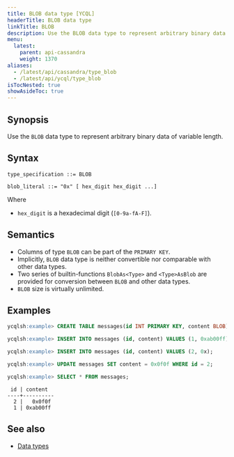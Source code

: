 ```yaml
---
title: BLOB data type [YCQL]
headerTitle: BLOB data type
linkTitle: BLOB
description: Use the BLOB data type to represent arbitrary binary data of variable length.
menu:
  latest:
    parent: api-cassandra
    weight: 1370
aliases:
  - /latest/api/cassandra/type_blob
  - /latest/api/ycql/type_blob
isTocNested: true
showAsideToc: true
---
```


## Synopsis

Use the `BLOB` data type to represent arbitrary binary data of variable length.

## Syntax

```
type_specification ::= BLOB

blob_literal ::= "0x" [ hex_digit hex_digit ...]
```

Where

- `hex_digit` is a hexadecimal digit (`[0-9a-fA-F]`).

## Semantics

- Columns of type `BLOB` can be part of the `PRIMARY KEY`.
- Implicitly, `BLOB` data type is neither convertible nor comparable with other data types.
- Two series of builtin-functions `BlobAs<Type>` and `<Type>AsBlob` are provided for conversion between `BLOB` and other data types.
- `BLOB` size is virtually unlimited.

## Examples

```sql
ycqlsh:example> CREATE TABLE messages(id INT PRIMARY KEY, content BLOB);
```

```sql
ycqlsh:example> INSERT INTO messages (id, content) VALUES (1, 0xab00ff);
```

```sql
ycqlsh:example> INSERT INTO messages (id, content) VALUES (2, 0x);
```

```sql
ycqlsh:example> UPDATE messages SET content = 0x0f0f WHERE id = 2;
```

```sql
ycqlsh:example> SELECT * FROM messages;
```

```
 id | content
----+----------
  2 |   0x0f0f
  1 | 0xab00ff
```

## See also

- [Data types](..#data-types)
